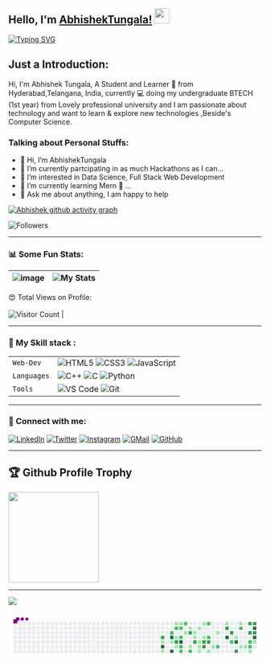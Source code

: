 
## Hello, I'm [AbhishekTungala!](https://google.com) <img src="https://raw.githubusercontent.com/MartinHeinz/MartinHeinz/master/wave.gif" width="30px"> 
[![Typing SVG](https://readme-typing-svg.herokuapp.com?size=25&color=1A9AF7&lines=I'm+Full+Stack+Web+Developer;and+Competitive+Coder)](https://git.io/typing-svg)
    


## Just a Introduction:

Hi, I'm Abhishek Tungala, A Student and Learner 🚀 from Hyderabad,Telangana, India, currently 💻 doing my undergraduate BTECH (1st year) from Lovely professional university and I am passionate about technology and want to learn & explore new technologies ,Beside's Computer Science.


### Talking about Personal Stuffs:

- 👋 Hi, I’m AbhishekTungala
- 👀 I’m currently partcipating in as much Hackathons as I can...
- 👀 I’m interested in Data Science, Full Stack Web Development
- 🌱 I’m currently learning Mern 🤟 ...
- 💬 Ask me about anything, I am happy to help


[![Abhishek github activity graph](https://activity-graph.herokuapp.com/graph?username=AbhishekTungala&theme=react-dark)](https://github.com/AbhishekTungala)

![Followers](https://img.shields.io/github/followers/AbhishekTungala?style=plastic&color=white=FOLLOWERS)
___

### 📊 Some Fun Stats:
| ![image](https://github-readme-stats.vercel.app/api?username=AbhishekTungala&&show_icons=true&title_colour=ffffff&icon_color=bb2acf&text_color=daf7dc&bg_color=151515) | ![My Stats](https://github-readme-stats.vercel.app/api/top-langs/?username=AbhishekTungala&theme=midnight-purple) | 
| --- | --- |
😍 Total Views on Profile:<br><br>
![Visitor Count](https://profile-counter.glitch.me/AbhishekTungala/count.svg) |
___ 

### 🍁 My Skill stack :

|               |           |
|       ---     |    ---    |
| `Web-Dev`     | ![HTML5](https://img.shields.io/badge/-HTML5-CC2400?style=for-the-badge&logo=html5&logoColor=white) ![CSS3](https://img.shields.io/badge/-CSS3-E24800?style=for-the-badge&logo=css3) ![JavaScript](https://img.shields.io/badge/-JavaScript-FE7601?style=for-the-badge&logo=javascript) |
| `Languages`   | ![C++](https://img.shields.io/badge/-C++-034D9A?style=for-the-badge&logo=c%2B%2B) ![C](https://img.shields.io/badge/-C-034D9A?style=for-the-badge&logo=c%2B%2B) ![Python](https://img.shields.io/badge/-Python-1F65AC?style=for-the-badge&logo=Python&logoColor=white) |
| `Tools`       | ![VS Code](https://img.shields.io/badge/Visual_Studio_Code-5D1A60?style=for-the-badge&logo=visual%20studio%20code&logoColor=white) ![Git](https://img.shields.io/badge/Git-682181?style=for-the-badge&logo=git&logoColor=white) |
___  

### 🤝 Connect with me:

[![LinkedIn](https://img.shields.io/badge/LinkedIn-0077B5?style=for-the-badge&logo=linkedin&logoColor=white)](https://www.linkedin.com/in/abhishek-tungala-bb46a2220)
[![Twitter](https://img.shields.io/badge/Twitter-1DA1F2?style=for-the-badge&logo=twitter&logoColor=white)](https://twitter.com/abhishektungala)
[![Instagram](https://img.shields.io/badge/Instagram-E4405F?style=for-the-badge&logo=instagram&logoColor=white)](https://www.instagram.com/_.abhi._.1212._/)
[![GMail](https://img.shields.io/badge/Gmail-D14836?style=for-the-badge&logo=gmail&logoColor=white)](mailto:abhishektungala1212@gmail.com)
[![GitHub](https://img.shields.io/badge/GitHub-100000?style=for-the-badge&logo=github&logoColor=white)](https://github.com/AbhishekTungala)
___ 


<h2>🏆 Github Profile Trophy</h2>
<a href="https://github.com/ryo-ma/github-profile-trophy">
  <img height="180" src="https://github-profile-trophy.vercel.app/?username=AbhishekTungala&column=8&theme=algolia&no-frame=true"/>
</a>

___ 

![](https://raw.githubusercontent.com/halfrost/halfrost/master/icons/header_.png)


<svg viewBox="-16 -32 880 192" width="880" height="192" xmlns="http://www.w3.org/2000/svg"><desc>Generated with https://github.com/Platane/snk</desc><style>@keyframes c0{64.12%{fill:var(--c3)}64.14%,to{fill:var(--ce)}}@keyframes c1{39.04%{fill:var(--c1)}39.06%,to{fill:var(--ce)}}@keyframes c2{87.61%{fill:var(--c4)}87.63%,to{fill:var(--ce)}}@keyframes c3{40.31%{fill:var(--c1)}40.33%,to{fill:var(--ce)}}@keyframes c4{46.66%{fill:var(--c2)}46.68%,to{fill:var(--cea)}}@keyframes c5{85.7%{fill:var(--c4)}85.72%,to{fill:var(--ce)}}@keyframes c6{38.4%{fill:var(--c1)}38.42%,to{fill:var(--ce)}}@keyframes c7{86.66%{fill:var(--c4)}86.68%,to{fill:var(--ce)}}@keyframes c8{11.42%{fill:var(--c1)}11.44%,to{fill:var(--ce)}}@keyframes c9{46.02%{fill:var(--c2)}46.04%,to{fill:var(--ce)}}@keyframes ca{44.75%{fill:var(--c1)}44.77%,to{fill:var(--ce)}}@keyframes cb{62.85%{fill:var(--c3)}62.87%,to{fill:var(--ce)}}@keyframes cc{37.77%{fill:var(--c1)}37.79%,to{fill:var(--ce)}}@keyframes cd{11.74%{fill:var(--c1)}11.76%,to{fill:var(--ce)}}@keyframes ce{45.7%{fill:var(--c2)}45.72%,to{fill:var(--ce)}}@keyframes cf{45.07%{fill:var(--c2)}45.09%,to{fill:var(--ce)}}@keyframes cg{84.75%{fill:var(--c4)}84.77%,to{fill:var(--ce)}}@keyframes ch{62.21%{fill:var(--c2)}62.23%,to{fill:var(--ce)}}@keyframes ci{61.89%{fill:var(--c2)}61.91%,to{fill:var(--ce)}}@keyframes cj{48.24%{fill:var(--c2)}48.26%,to{fill:var(--ce)}}@keyframes ck{13.96%{fill:var(--c1)}13.98%,to{fill:var(--ce)}}@keyframes cl{13.32%{fill:var(--c1)}13.34%,to{fill:var(--ce)}}@keyframes cm{66.34%{fill:var(--c3)}66.36%,to{fill:var(--ce)}}@keyframes cn{35.55%{fill:var(--c1)}35.57%,to{fill:var(--ce)}}@keyframes co{61.26%{fill:var(--c2)}61.28%,to{fill:var(--ce)}}@keyframes cp{15.23%{fill:var(--c1)}15.25%,to{fill:var(--ce)}}@keyframes cq{14.91%{fill:var(--c1)}14.93%,to{fill:var(--ce)}}@keyframes cr{67.29%{fill:var(--c3)}67.31%,to{fill:var(--ce)}}@keyframes cs{15.86%{fill:var(--c1)}15.88%,to{fill:var(--ce)}}@keyframes ct{18.72%{fill:var(--c1)}18.74%,to{fill:var(--ce)}}@keyframes cu{19.04%{fill:var(--c1)}19.06%,to{fill:var(--ce)}}@keyframes cv{19.36%{fill:var(--c1)}19.38%,to{fill:var(--ce)}}@keyframes cw{16.5%{fill:var(--c1)}16.52%,to{fill:var(--ce)}}@keyframes cx{18.09%{fill:var(--c1)}18.11%,to{fill:var(--ce)}}@keyframes cy{67.93%{fill:var(--c3)}67.95%,to{fill:var(--ce)}}@keyframes cz{68.88%{fill:var(--c3)}68.9%,to{fill:var(--ce)}}@keyframes c10{49.83%{fill:var(--c2)}49.85%,to{fill:var(--ce)}}@keyframes c11{50.78%{fill:var(--c2)}50.8%,to{fill:var(--ce)}}@keyframes c12{68.24%{fill:var(--c3)}68.26%,to{fill:var(--ce)}}@keyframes c13{19.99%{fill:var(--c1)}20.01%,to{fill:var(--ce)}}@keyframes c14{20.62%{fill:var(--c1)}20.64%,to{fill:var(--ce)}}@keyframes c15{21.89%{fill:var(--c1)}21.91%,to{fill:var(--ce)}}@keyframes c16{52.05%{fill:var(--c2)}52.07%,to{fill:var(--ce)}}@keyframes c17{23.16%{fill:var(--c1)}23.18%,to{fill:var(--ce)}}@keyframes c18{73.64%{fill:var(--c3)}73.66%,to{fill:var(--ce)}}@keyframes c19{81.26%{fill:var(--c4)}81.28%,to{fill:var(--ce)}}@keyframes c1a{73.01%{fill:var(--c3)}73.03%,to{fill:var(--ce)}}@keyframes c1b{53.32%{fill:var(--c2)}53.34%,to{fill:var(--ce)}}@keyframes c1c{26.02%{fill:var(--c1)}26.04%,to{fill:var(--ce)}}@keyframes c1d{80.31%{fill:var(--c4)}80.33%,to{fill:var(--ce)}}@keyframes c1e{71.42%{fill:var(--c3)}71.44%,to{fill:var(--ce)}}@keyframes c1f{24.12%{fill:var(--c1)}24.14%,to{fill:var(--ce)}}@keyframes c1g{54.91%{fill:var(--c2)}54.93%,to{fill:var(--ce)}}@keyframes c1h{26.97%{fill:var(--c1)}26.99%,to{fill:var(--ce)}}@keyframes c1i{27.29%{fill:var(--c1)}27.31%,to{fill:var(--ce)}}@keyframes c1j{75.55%{fill:var(--c3)}75.57%,to{fill:var(--ce)}}@keyframes c1k{77.45%{fill:var(--c3)}77.47%,to{fill:var(--ce)}}@keyframes c1l{56.5%{fill:var(--c2)}56.52%,to{fill:var(--ce)}}@keyframes c1m{56.82%{fill:var(--c2)}56.84%,to{fill:var(--ce)}}@keyframes c1n{27.93%{fill:var(--c1)}27.95%,to{fill:var(--ce)}}@keyframes c1o{75.86%{fill:var(--c3)}75.88%,to{fill:var(--ce)}}@keyframes c1p{78.09%{fill:var(--c4)}78.11%,to{fill:var(--ce)}}@keyframes c1q{77.13%{fill:var(--c3)}77.15%,to{fill:var(--ce)}}@keyframes c1r{78.72%{fill:var(--c4)}78.74%,to{fill:var(--ce)}}@keyframes c1s{28.88%{fill:var(--c1)}28.9%,to{fill:var(--ce)}}@keyframes u0{11.42%{transform:scale(0,1)}11.44%,11.74%{transform:scale(.04,1)}11.76%,13.32%{transform:scale(.07,1)}13.34%,13.96%{transform:scale(.11,1)}13.98%,14.91%{transform:scale(.14,1)}14.93%,15.23%{transform:scale(.18,1)}15.25%,15.86%{transform:scale(.21,1)}15.88%,16.5%{transform:scale(.25,1)}16.52%,18.09%{transform:scale(.29,1)}18.11%,18.72%{transform:scale(.32,1)}18.74%,19.04%{transform:scale(.36,1)}19.06%,19.36%{transform:scale(.39,1)}19.38%,19.99%{transform:scale(.43,1)}20.01%,20.62%{transform:scale(.46,1)}20.64%,21.89%{transform:scale(.5,1)}21.91%,23.16%{transform:scale(.54,1)}23.18%,24.12%{transform:scale(.57,1)}24.14%,26.02%{transform:scale(.61,1)}26.04%,26.97%{transform:scale(.64,1)}26.99%,27.29%{transform:scale(.68,1)}27.31%,27.93%{transform:scale(.71,1)}27.95%,28.88%{transform:scale(.75,1)}28.9%,35.55%{transform:scale(.79,1)}35.57%,37.77%{transform:scale(.82,1)}37.79%,38.4%{transform:scale(.86,1)}38.42%,39.04%{transform:scale(.89,1)}39.06%,40.31%{transform:scale(.93,1)}40.33%,44.75%{transform:scale(.96,1)}44.77%,to{transform:scale(1,1)}}@keyframes u1{45.07%{transform:scale(0,1)}45.09%,45.7%{transform:scale(.07,1)}45.72%,46.02%{transform:scale(.13,1)}46.04%,46.66%{transform:scale(.2,1)}46.68%,48.24%{transform:scale(.27,1)}48.26%,49.83%{transform:scale(.33,1)}49.85%,50.78%{transform:scale(.4,1)}50.8%,52.05%{transform:scale(.47,1)}52.07%,53.32%{transform:scale(.53,1)}53.34%,54.91%{transform:scale(.6,1)}54.93%,56.5%{transform:scale(.67,1)}56.52%,56.82%{transform:scale(.73,1)}56.84%,61.26%{transform:scale(.8,1)}61.28%,61.89%{transform:scale(.87,1)}61.91%,62.21%{transform:scale(.93,1)}62.23%,to{transform:scale(1,1)}}@keyframes u2{62.85%{transform:scale(0,1)}62.87%,64.12%{transform:scale(.07,1)}64.14%,66.34%{transform:scale(.14,1)}66.36%,67.29%{transform:scale(.21,1)}67.31%,67.93%{transform:scale(.29,1)}67.95%,68.24%{transform:scale(.36,1)}68.26%,68.88%{transform:scale(.43,1)}68.9%,71.42%{transform:scale(.5,1)}71.44%,73.01%{transform:scale(.57,1)}73.03%,73.64%{transform:scale(.64,1)}73.66%,75.55%{transform:scale(.71,1)}75.57%,75.86%{transform:scale(.79,1)}75.88%,77.13%{transform:scale(.86,1)}77.15%,77.45%{transform:scale(.93,1)}77.47%,to{transform:scale(1,1)}}@keyframes u3{78.09%{transform:scale(0,1)}78.11%,78.72%{transform:scale(.13,1)}78.74%,80.31%{transform:scale(.25,1)}80.33%,81.26%{transform:scale(.38,1)}81.28%,84.75%{transform:scale(.5,1)}84.77%,85.7%{transform:scale(.63,1)}85.72%,86.66%{transform:scale(.75,1)}86.68%,87.61%{transform:scale(.88,1)}87.63%,to{transform:scale(1,1)}}@keyframes s0{0%,99.68%{transform:translate(0,-16px)}.32%{transform:translate(0,0)}11.75%{transform:translate(576px,0)}12.06%{transform:translate(576px,-16px)}12.7%{transform:translate(608px,-16px)}13.33%{transform:translate(608px,16px)}13.65%{transform:translate(592px,16px)}14.29%{transform:translate(592px,48px)}14.92%{transform:translate(624px,48px)}15.24%,66.67%{transform:translate(624px,32px)}15.56%{transform:translate(640px,32px)}15.87%,17.14%{transform:translate(640px,16px)}16.19%,17.46%{transform:translate(656px,16px)}16.51%{transform:translate(656px,0)}16.83%{transform:translate(640px,0)}18.1%{transform:translate(656px,48px)}18.41%{transform:translate(640px,48px)}19.37%,34.6%{transform:translate(640px,96px)}20.32%{transform:translate(688px,96px)}20.95%{transform:translate(688px,64px)}21.27%{transform:translate(704px,64px)}21.9%{transform:translate(704px,32px)}22.22%{transform:translate(720px,32px)}22.86%{transform:translate(720px,0)}24.44%{transform:translate(800px,0)}25.08%{transform:translate(800px,32px)}25.71%{transform:translate(768px,32px)}26.03%,80%{transform:translate(768px,48px)}26.35%,54.29%{transform:translate(784px,48px)}26.98%{transform:translate(784px,80px)}27.3%,31.11%{transform:translate(800px,80px)}27.62%,30.79%{transform:translate(800px,96px)}28.25%,30.16%{transform:translate(832px,96px)}28.89%{transform:translate(832px,64px)}29.21%{transform:translate(848px,64px)}29.52%{transform:translate(848px,80px)}29.84%{transform:translate(832px,80px)}32.7%{transform:translate(720px,80px)}33.02%{transform:translate(720px,96px)}34.92%{transform:translate(640px,80px)}35.87%{transform:translate(592px,80px)}36.51%,42.22%{transform:translate(592px,112px)}37.14%{transform:translate(560px,112px)}37.78%,62.54%{transform:translate(560px,80px)}38.1%{transform:translate(544px,80px)}38.41%{transform:translate(544px,64px)}39.37%{transform:translate(496px,64px)}40%{transform:translate(496px,96px)}40.63%,86.98%{transform:translate(528px,96px)}40.95%{transform:translate(528px,112px)}43.81%,47.62%{transform:translate(592px,32px)}44.44%{transform:translate(560px,32px)}44.76%,85.4%{transform:translate(560px,48px)}45.08%,84.44%{transform:translate(576px,48px)}45.71%{transform:translate(576px,16px)}46.35%{transform:translate(544px,16px)}46.67%{transform:translate(544px,32px)}48.25%{transform:translate(592px,0)}49.84%{transform:translate(672px,0)}50.79%{transform:translate(672px,48px)}51.43%{transform:translate(704px,48px)}52.06%{transform:translate(704px,80px)}53.02%,72.06%{transform:translate(752px,80px)}53.65%,80.95%{transform:translate(752px,48px)}54.92%{transform:translate(784px,16px)}55.24%{transform:translate(800px,16px)}55.87%{transform:translate(800px,48px)}56.19%{transform:translate(816px,48px)}56.83%{transform:translate(816px,80px)}59.68%,68.57%{transform:translate(672px,80px)}60%{transform:translate(672px,96px)}61.9%{transform:translate(576px,96px)}62.22%{transform:translate(576px,80px)}62.86%,85.08%{transform:translate(560px,64px)}63.49%{transform:translate(528px,64px)}63.81%{transform:translate(528px,48px)}64.13%{transform:translate(512px,48px)}64.44%{transform:translate(512px,32px)}67.3%{transform:translate(624px,64px)}68.25%{transform:translate(672px,64px)}68.89%{transform:translate(656px,80px)}69.21%{transform:translate(656px,96px)}71.43%{transform:translate(768px,96px)}71.75%{transform:translate(768px,80px)}73.33%{transform:translate(752px,16px)}73.65%{transform:translate(736px,16px)}73.97%{transform:translate(736px,0)}76.19%{transform:translate(848px,0)}76.83%{transform:translate(848px,32px)}77.46%{transform:translate(816px,32px)}77.78%{transform:translate(816px,16px)}78.1%{transform:translate(832px,16px)}78.73%{transform:translate(832px,48px)}80.32%{transform:translate(768px,64px)}80.63%{transform:translate(752px,64px)}84.76%{transform:translate(576px,64px)}85.71%{transform:translate(544px,48px)}86.67%{transform:translate(544px,96px)}87.3%{transform:translate(528px,80px)}93.97%{transform:translate(192px,80px)}94.6%{transform:translate(192px,48px)}95.24%{transform:translate(160px,48px)}95.56%{transform:translate(160px,32px)}95.87%{transform:translate(144px,32px)}96.19%{transform:translate(144px,16px)}97.46%{transform:translate(80px,16px)}97.78%{transform:translate(80px,0)}98.41%{transform:translate(48px,0)}98.73%{transform:translate(48px,-16px)}}@keyframes s1{0%,99.68%{transform:translate(16px,-16px)}.32%{transform:translate(0,-16px)}.63%{transform:translate(0,0)}12.06%{transform:translate(576px,0)}12.38%{transform:translate(576px,-16px)}13.02%{transform:translate(608px,-16px)}13.65%{transform:translate(608px,16px)}13.97%{transform:translate(592px,16px)}14.6%{transform:translate(592px,48px)}15.24%{transform:translate(624px,48px)}15.56%,66.98%{transform:translate(624px,32px)}15.87%{transform:translate(640px,32px)}16.19%,17.46%{transform:translate(640px,16px)}16.51%,17.78%{transform:translate(656px,16px)}16.83%{transform:translate(656px,0)}17.14%{transform:translate(640px,0)}18.41%{transform:translate(656px,48px)}18.73%{transform:translate(640px,48px)}19.68%,34.92%{transform:translate(640px,96px)}20.63%{transform:translate(688px,96px)}21.27%{transform:translate(688px,64px)}21.59%{transform:translate(704px,64px)}22.22%{transform:translate(704px,32px)}22.54%{transform:translate(720px,32px)}23.17%{transform:translate(720px,0)}24.76%{transform:translate(800px,0)}25.4%{transform:translate(800px,32px)}26.03%{transform:translate(768px,32px)}26.35%,80.32%{transform:translate(768px,48px)}26.67%,54.6%{transform:translate(784px,48px)}27.3%{transform:translate(784px,80px)}27.62%,31.43%{transform:translate(800px,80px)}27.94%,31.11%{transform:translate(800px,96px)}28.57%,30.48%{transform:translate(832px,96px)}29.21%{transform:translate(832px,64px)}29.52%{transform:translate(848px,64px)}29.84%{transform:translate(848px,80px)}30.16%{transform:translate(832px,80px)}33.02%{transform:translate(720px,80px)}33.33%{transform:translate(720px,96px)}35.24%{transform:translate(640px,80px)}36.19%{transform:translate(592px,80px)}36.83%,42.54%{transform:translate(592px,112px)}37.46%{transform:translate(560px,112px)}38.1%,62.86%{transform:translate(560px,80px)}38.41%{transform:translate(544px,80px)}38.73%{transform:translate(544px,64px)}39.68%{transform:translate(496px,64px)}40.32%{transform:translate(496px,96px)}40.95%,87.3%{transform:translate(528px,96px)}41.27%{transform:translate(528px,112px)}44.13%,47.94%{transform:translate(592px,32px)}44.76%{transform:translate(560px,32px)}45.08%,85.71%{transform:translate(560px,48px)}45.4%,84.76%{transform:translate(576px,48px)}46.03%{transform:translate(576px,16px)}46.67%{transform:translate(544px,16px)}46.98%{transform:translate(544px,32px)}48.57%{transform:translate(592px,0)}50.16%{transform:translate(672px,0)}51.11%{transform:translate(672px,48px)}51.75%{transform:translate(704px,48px)}52.38%{transform:translate(704px,80px)}53.33%,72.38%{transform:translate(752px,80px)}53.97%,81.27%{transform:translate(752px,48px)}55.24%{transform:translate(784px,16px)}55.56%{transform:translate(800px,16px)}56.19%{transform:translate(800px,48px)}56.51%{transform:translate(816px,48px)}57.14%{transform:translate(816px,80px)}60%,68.89%{transform:translate(672px,80px)}60.32%{transform:translate(672px,96px)}62.22%{transform:translate(576px,96px)}62.54%{transform:translate(576px,80px)}63.17%,85.4%{transform:translate(560px,64px)}63.81%{transform:translate(528px,64px)}64.13%{transform:translate(528px,48px)}64.44%{transform:translate(512px,48px)}64.76%{transform:translate(512px,32px)}67.62%{transform:translate(624px,64px)}68.57%{transform:translate(672px,64px)}69.21%{transform:translate(656px,80px)}69.52%{transform:translate(656px,96px)}71.75%{transform:translate(768px,96px)}72.06%{transform:translate(768px,80px)}73.65%{transform:translate(752px,16px)}73.97%{transform:translate(736px,16px)}74.29%{transform:translate(736px,0)}76.51%{transform:translate(848px,0)}77.14%{transform:translate(848px,32px)}77.78%{transform:translate(816px,32px)}78.1%{transform:translate(816px,16px)}78.41%{transform:translate(832px,16px)}79.05%{transform:translate(832px,48px)}80.63%{transform:translate(768px,64px)}80.95%{transform:translate(752px,64px)}85.08%{transform:translate(576px,64px)}86.03%{transform:translate(544px,48px)}86.98%{transform:translate(544px,96px)}87.62%{transform:translate(528px,80px)}94.29%{transform:translate(192px,80px)}94.92%{transform:translate(192px,48px)}95.56%{transform:translate(160px,48px)}95.87%{transform:translate(160px,32px)}96.19%{transform:translate(144px,32px)}96.51%{transform:translate(144px,16px)}97.78%{transform:translate(80px,16px)}98.1%{transform:translate(80px,0)}98.73%{transform:translate(48px,0)}99.05%{transform:translate(48px,-16px)}}@keyframes s2{0%,99.68%{transform:translate(32px,-16px)}.63%{transform:translate(0,-16px)}.95%{transform:translate(0,0)}12.38%{transform:translate(576px,0)}12.7%{transform:translate(576px,-16px)}13.33%{transform:translate(608px,-16px)}13.97%{transform:translate(608px,16px)}14.29%{transform:translate(592px,16px)}14.92%{transform:translate(592px,48px)}15.56%{transform:translate(624px,48px)}15.87%,67.3%{transform:translate(624px,32px)}16.19%{transform:translate(640px,32px)}16.51%,17.78%{transform:translate(640px,16px)}16.83%,18.1%{transform:translate(656px,16px)}17.14%{transform:translate(656px,0)}17.46%{transform:translate(640px,0)}18.73%{transform:translate(656px,48px)}19.05%{transform:translate(640px,48px)}20%,35.24%{transform:translate(640px,96px)}20.95%{transform:translate(688px,96px)}21.59%{transform:translate(688px,64px)}21.9%{transform:translate(704px,64px)}22.54%{transform:translate(704px,32px)}22.86%{transform:translate(720px,32px)}23.49%{transform:translate(720px,0)}25.08%{transform:translate(800px,0)}25.71%{transform:translate(800px,32px)}26.35%{transform:translate(768px,32px)}26.67%,80.63%{transform:translate(768px,48px)}26.98%,54.92%{transform:translate(784px,48px)}27.62%{transform:translate(784px,80px)}27.94%,31.75%{transform:translate(800px,80px)}28.25%,31.43%{transform:translate(800px,96px)}28.89%,30.79%{transform:translate(832px,96px)}29.52%{transform:translate(832px,64px)}29.84%{transform:translate(848px,64px)}30.16%{transform:translate(848px,80px)}30.48%{transform:translate(832px,80px)}33.33%{transform:translate(720px,80px)}33.65%{transform:translate(720px,96px)}35.56%{transform:translate(640px,80px)}36.51%{transform:translate(592px,80px)}37.14%,42.86%{transform:translate(592px,112px)}37.78%{transform:translate(560px,112px)}38.41%,63.17%{transform:translate(560px,80px)}38.73%{transform:translate(544px,80px)}39.05%{transform:translate(544px,64px)}40%{transform:translate(496px,64px)}40.63%{transform:translate(496px,96px)}41.27%,87.62%{transform:translate(528px,96px)}41.59%{transform:translate(528px,112px)}44.44%,48.25%{transform:translate(592px,32px)}45.08%{transform:translate(560px,32px)}45.4%,86.03%{transform:translate(560px,48px)}45.71%,85.08%{transform:translate(576px,48px)}46.35%{transform:translate(576px,16px)}46.98%{transform:translate(544px,16px)}47.3%{transform:translate(544px,32px)}48.89%{transform:translate(592px,0)}50.48%{transform:translate(672px,0)}51.43%{transform:translate(672px,48px)}52.06%{transform:translate(704px,48px)}52.7%{transform:translate(704px,80px)}53.65%,72.7%{transform:translate(752px,80px)}54.29%,81.59%{transform:translate(752px,48px)}55.56%{transform:translate(784px,16px)}55.87%{transform:translate(800px,16px)}56.51%{transform:translate(800px,48px)}56.83%{transform:translate(816px,48px)}57.46%{transform:translate(816px,80px)}60.32%,69.21%{transform:translate(672px,80px)}60.63%{transform:translate(672px,96px)}62.54%{transform:translate(576px,96px)}62.86%{transform:translate(576px,80px)}63.49%,85.71%{transform:translate(560px,64px)}64.13%{transform:translate(528px,64px)}64.44%{transform:translate(528px,48px)}64.76%{transform:translate(512px,48px)}65.08%{transform:translate(512px,32px)}67.94%{transform:translate(624px,64px)}68.89%{transform:translate(672px,64px)}69.52%{transform:translate(656px,80px)}69.84%{transform:translate(656px,96px)}72.06%{transform:translate(768px,96px)}72.38%{transform:translate(768px,80px)}73.97%{transform:translate(752px,16px)}74.29%{transform:translate(736px,16px)}74.6%{transform:translate(736px,0)}76.83%{transform:translate(848px,0)}77.46%{transform:translate(848px,32px)}78.1%{transform:translate(816px,32px)}78.41%{transform:translate(816px,16px)}78.73%{transform:translate(832px,16px)}79.37%{transform:translate(832px,48px)}80.95%{transform:translate(768px,64px)}81.27%{transform:translate(752px,64px)}85.4%{transform:translate(576px,64px)}86.35%{transform:translate(544px,48px)}87.3%{transform:translate(544px,96px)}87.94%{transform:translate(528px,80px)}94.6%{transform:translate(192px,80px)}95.24%{transform:translate(192px,48px)}95.87%{transform:translate(160px,48px)}96.19%{transform:translate(160px,32px)}96.51%{transform:translate(144px,32px)}96.83%{transform:translate(144px,16px)}98.1%{transform:translate(80px,16px)}98.41%{transform:translate(80px,0)}99.05%{transform:translate(48px,0)}99.37%{transform:translate(48px,-16px)}}@keyframes s3{0%,99.68%{transform:translate(48px,-16px)}.95%{transform:translate(0,-16px)}1.27%{transform:translate(0,0)}12.7%{transform:translate(576px,0)}13.02%{transform:translate(576px,-16px)}13.65%{transform:translate(608px,-16px)}14.29%{transform:translate(608px,16px)}14.6%{transform:translate(592px,16px)}15.24%{transform:translate(592px,48px)}15.87%{transform:translate(624px,48px)}16.19%,67.62%{transform:translate(624px,32px)}16.51%{transform:translate(640px,32px)}16.83%,18.1%{transform:translate(640px,16px)}17.14%,18.41%{transform:translate(656px,16px)}17.46%{transform:translate(656px,0)}17.78%{transform:translate(640px,0)}19.05%{transform:translate(656px,48px)}19.37%{transform:translate(640px,48px)}20.32%,35.56%{transform:translate(640px,96px)}21.27%{transform:translate(688px,96px)}21.9%{transform:translate(688px,64px)}22.22%{transform:translate(704px,64px)}22.86%{transform:translate(704px,32px)}23.17%{transform:translate(720px,32px)}23.81%{transform:translate(720px,0)}25.4%{transform:translate(800px,0)}26.03%{transform:translate(800px,32px)}26.67%{transform:translate(768px,32px)}26.98%,80.95%{transform:translate(768px,48px)}27.3%,55.24%{transform:translate(784px,48px)}27.94%{transform:translate(784px,80px)}28.25%,32.06%{transform:translate(800px,80px)}28.57%,31.75%{transform:translate(800px,96px)}29.21%,31.11%{transform:translate(832px,96px)}29.84%{transform:translate(832px,64px)}30.16%{transform:translate(848px,64px)}30.48%{transform:translate(848px,80px)}30.79%{transform:translate(832px,80px)}33.65%{transform:translate(720px,80px)}33.97%{transform:translate(720px,96px)}35.87%{transform:translate(640px,80px)}36.83%{transform:translate(592px,80px)}37.46%,43.17%{transform:translate(592px,112px)}38.1%{transform:translate(560px,112px)}38.73%,63.49%{transform:translate(560px,80px)}39.05%{transform:translate(544px,80px)}39.37%{transform:translate(544px,64px)}40.32%{transform:translate(496px,64px)}40.95%{transform:translate(496px,96px)}41.59%,87.94%{transform:translate(528px,96px)}41.9%{transform:translate(528px,112px)}44.76%,48.57%{transform:translate(592px,32px)}45.4%{transform:translate(560px,32px)}45.71%,86.35%{transform:translate(560px,48px)}46.03%,85.4%{transform:translate(576px,48px)}46.67%{transform:translate(576px,16px)}47.3%{transform:translate(544px,16px)}47.62%{transform:translate(544px,32px)}49.21%{transform:translate(592px,0)}50.79%{transform:translate(672px,0)}51.75%{transform:translate(672px,48px)}52.38%{transform:translate(704px,48px)}53.02%{transform:translate(704px,80px)}53.97%,73.02%{transform:translate(752px,80px)}54.6%,81.9%{transform:translate(752px,48px)}55.87%{transform:translate(784px,16px)}56.19%{transform:translate(800px,16px)}56.83%{transform:translate(800px,48px)}57.14%{transform:translate(816px,48px)}57.78%{transform:translate(816px,80px)}60.63%,69.52%{transform:translate(672px,80px)}60.95%{transform:translate(672px,96px)}62.86%{transform:translate(576px,96px)}63.17%{transform:translate(576px,80px)}63.81%,86.03%{transform:translate(560px,64px)}64.44%{transform:translate(528px,64px)}64.76%{transform:translate(528px,48px)}65.08%{transform:translate(512px,48px)}65.4%{transform:translate(512px,32px)}68.25%{transform:translate(624px,64px)}69.21%{transform:translate(672px,64px)}69.84%{transform:translate(656px,80px)}70.16%{transform:translate(656px,96px)}72.38%{transform:translate(768px,96px)}72.7%{transform:translate(768px,80px)}74.29%{transform:translate(752px,16px)}74.6%{transform:translate(736px,16px)}74.92%{transform:translate(736px,0)}77.14%{transform:translate(848px,0)}77.78%{transform:translate(848px,32px)}78.41%{transform:translate(816px,32px)}78.73%{transform:translate(816px,16px)}79.05%{transform:translate(832px,16px)}79.68%{transform:translate(832px,48px)}81.27%{transform:translate(768px,64px)}81.59%{transform:translate(752px,64px)}85.71%{transform:translate(576px,64px)}86.67%{transform:translate(544px,48px)}87.62%{transform:translate(544px,96px)}88.25%{transform:translate(528px,80px)}94.92%{transform:translate(192px,80px)}95.56%{transform:translate(192px,48px)}96.19%{transform:translate(160px,48px)}96.51%{transform:translate(160px,32px)}96.83%{transform:translate(144px,32px)}97.14%{transform:translate(144px,16px)}98.41%{transform:translate(80px,16px)}98.73%{transform:translate(80px,0)}99.37%{transform:translate(48px,0)}}:root{--cb:#1b1f230a;--cs:purple;--ce:#ebedf0;--c0:#ebedf0;--c1:#9be9a8;--c2:#40c463;--c3:#30a14e;--c4:#216e39}@media (prefers-color-scheme:dark){:root{--cb:#1b1f230a;--cs:purple;--ce:#161b22;--c1:#01311f;--c2:#034525;--c3:#0f6d31;--c4:#00c647}}.c{shape-rendering:geometricPrecision;fill:var(--ce);stroke-width:1px;stroke:var(--cb);animation:none 31500ms linear infinite}.c.c0{fill:var(--c3);animation-name:c0}.c.c1{fill:var(--c1);animation-name:c1}.c.c2{fill:var(--c4);animation-name:c2}.c.c3{fill:var(--c1);animation-name:c3}.c.c4{fill:var(--c2);animation-name:c4}.c.c5{fill:var(--c4);animation-name:c5}.c.c6{fill:var(--c1);animation-name:c6}.c.c7{fill:var(--c4);animation-name:c7}.c.c8{fill:var(--c1);animation-name:c8}.c.c9{fill:var(--c2);animation-name:c9}.c.ca{fill:var(--c1);animation-name:ca}.c.cb{fill:var(--c3);animation-name:cb}.c.cc,.c.cd{fill:var(--c1);animation-name:cc}.c.cd{animation-name:cd}.c.ce,.c.cf{fill:var(--c2);animation-name:ce}.c.cf{animation-name:cf}.c.cg{fill:var(--c4);animation-name:cg}.c.ch,.c.ci,.c.cj{fill:var(--c2);animation-name:ch}.c.ci,.c.cj{animation-name:ci}.c.cj{animation-name:cj}.c.ck,.c.cl{fill:var(--c1);animation-name:ck}.c.cl{animation-name:cl}.c.cm{fill:var(--c3);animation-name:cm}.c.cn{fill:var(--c1);animation-name:cn}.c.co{fill:var(--c2);animation-name:co}.c.cp,.c.cq{fill:var(--c1);animation-name:cp}.c.cq{animation-name:cq}.c.cr{fill:var(--c3);animation-name:cr}.c.cs,.c.ct,.c.cu{fill:var(--c1);animation-name:cs}.c.ct,.c.cu{animation-name:ct}.c.cu{animation-name:cu}.c.cv,.c.cw,.c.cx{fill:var(--c1);animation-name:cv}.c.cw,.c.cx{animation-name:cw}.c.cx{animation-name:cx}.c.cy,.c.cz{fill:var(--c3);animation-name:cy}.c.cz{animation-name:cz}.c.c10,.c.c11{fill:var(--c2);animation-name:c10}.c.c11{animation-name:c11}.c.c12{fill:var(--c3);animation-name:c12}.c.c13,.c.c14,.c.c15{fill:var(--c1);animation-name:c13}.c.c14,.c.c15{animation-name:c14}.c.c15{animation-name:c15}.c.c16{fill:var(--c2);animation-name:c16}.c.c17{fill:var(--c1);animation-name:c17}.c.c18{fill:var(--c3);animation-name:c18}.c.c19{fill:var(--c4);animation-name:c19}.c.c1a{fill:var(--c3);animation-name:c1a}.c.c1b{fill:var(--c2);animation-name:c1b}.c.c1c{fill:var(--c1);animation-name:c1c}.c.c1d{fill:var(--c4);animation-name:c1d}.c.c1e{fill:var(--c3);animation-name:c1e}.c.c1f{fill:var(--c1);animation-name:c1f}.c.c1g{fill:var(--c2);animation-name:c1g}.c.c1h,.c.c1i{fill:var(--c1);animation-name:c1h}.c.c1i{animation-name:c1i}.c.c1j,.c.c1k{fill:var(--c3);animation-name:c1j}.c.c1k{animation-name:c1k}.c.c1l,.c.c1m{fill:var(--c2);animation-name:c1l}.c.c1m{animation-name:c1m}.c.c1n{fill:var(--c1);animation-name:c1n}.c.c1o{fill:var(--c3);animation-name:c1o}.c.c1p{fill:var(--c4);animation-name:c1p}.c.c1q{fill:var(--c3);animation-name:c1q}.c.c1r{fill:var(--c4);animation-name:c1r}.c.c1s{fill:var(--c1);animation-name:c1s}.s,.u{animation:none linear 31500ms infinite}.u,.u.u0{transform-origin:0 0}.u{transform:scale(0,1)}.u.u0{fill:var(--c1);animation-name:u0}.u.u1{fill:var(--c2);animation-name:u1;transform-origin:365.3px 0}.u.u2{fill:var(--c3);animation-name:u2;transform-origin:561px 0}.u.u3{fill:var(--c4);animation-name:u3;transform-origin:743.6px 0}.s{shape-rendering:geometricPrecision;fill:var(--cs)}.s.s0{transform:translate(0,-16px);animation-name:s0}.s.s1{transform:translate(16px,-16px);animation-name:s1}.s.s2{transform:translate(32px,-16px);animation-name:s2}.s.s3{transform:translate(48px,-16px);animation-name:s3}</style><rect class="c" x="2" y="2" rx="2" ry="2" width="12" height="12"/><rect class="c" x="2" y="18" rx="2" ry="2" width="12" height="12"/><rect class="c" x="2" y="34" rx="2" ry="2" width="12" height="12"/><rect class="c" x="2" y="50" rx="2" ry="2" width="12" height="12"/><rect class="c" x="2" y="66" rx="2" ry="2" width="12" height="12"/><rect class="c" x="2" y="82" rx="2" ry="2" width="12" height="12"/><rect class="c" x="2" y="98" rx="2" ry="2" width="12" height="12"/><rect class="c" x="18" y="2" rx="2" ry="2" width="12" height="12"/><rect class="c" x="18" y="18" rx="2" ry="2" width="12" height="12"/><rect class="c" x="18" y="34" rx="2" ry="2" width="12" height="12"/><rect class="c" x="18" y="50" rx="2" ry="2" width="12" height="12"/><rect class="c" x="18" y="66" rx="2" ry="2" width="12" height="12"/><rect class="c" x="18" y="82" rx="2" ry="2" width="12" height="12"/><rect class="c" x="18" y="98" rx="2" ry="2" width="12" height="12"/><rect class="c" x="34" y="2" rx="2" ry="2" width="12" height="12"/><rect class="c" x="34" y="18" rx="2" ry="2" width="12" height="12"/><rect class="c" x="34" y="34" rx="2" ry="2" width="12" height="12"/><rect class="c" x="34" y="50" rx="2" ry="2" width="12" height="12"/><rect class="c" x="34" y="66" rx="2" ry="2" width="12" height="12"/><rect class="c" x="34" y="82" rx="2" ry="2" width="12" height="12"/><rect class="c" x="34" y="98" rx="2" ry="2" width="12" height="12"/><rect class="c" x="50" y="2" rx="2" ry="2" width="12" height="12"/><rect class="c" x="50" y="18" rx="2" ry="2" width="12" height="12"/><rect class="c" x="50" y="34" rx="2" ry="2" width="12" height="12"/><rect class="c" x="50" y="50" rx="2" ry="2" width="12" height="12"/><rect class="c" x="50" y="66" rx="2" ry="2" width="12" height="12"/><rect class="c" x="50" y="82" rx="2" ry="2" width="12" height="12"/><rect class="c" x="50" y="98" rx="2" ry="2" width="12" height="12"/><rect class="c" x="66" y="2" rx="2" ry="2" width="12" height="12"/><rect class="c" x="66" y="18" rx="2" ry="2" width="12" height="12"/><rect class="c" x="66" y="34" rx="2" ry="2" width="12" height="12"/><rect class="c" x="66" y="50" rx="2" ry="2" width="12" height="12"/><rect class="c" x="66" y="66" rx="2" ry="2" width="12" height="12"/><rect class="c" x="66" y="82" rx="2" ry="2" width="12" height="12"/><rect class="c" x="66" y="98" rx="2" ry="2" width="12" height="12"/><rect class="c" x="82" y="2" rx="2" ry="2" width="12" height="12"/><rect class="c" x="82" y="18" rx="2" ry="2" width="12" height="12"/><rect class="c" x="82" y="34" rx="2" ry="2" width="12" height="12"/><rect class="c" x="82" y="50" rx="2" ry="2" width="12" height="12"/><rect class="c" x="82" y="66" rx="2" ry="2" width="12" height="12"/><rect class="c" x="82" y="82" rx="2" ry="2" width="12" height="12"/><rect class="c" x="82" y="98" rx="2" ry="2" width="12" height="12"/><rect class="c" x="98" y="2" rx="2" ry="2" width="12" height="12"/><rect class="c" x="98" y="18" rx="2" ry="2" width="12" height="12"/><rect class="c" x="98" y="34" rx="2" ry="2" width="12" height="12"/><rect class="c" x="98" y="50" rx="2" ry="2" width="12" height="12"/><rect class="c" x="98" y="66" rx="2" ry="2" width="12" height="12"/><rect class="c" x="98" y="82" rx="2" ry="2" width="12" height="12"/><rect class="c" x="98" y="98" rx="2" ry="2" width="12" height="12"/><rect class="c" x="114" y="2" rx="2" ry="2" width="12" height="12"/><rect class="c" x="114" y="18" rx="2" ry="2" width="12" height="12"/><rect class="c" x="114" y="34" rx="2" ry="2" width="12" height="12"/><rect class="c" x="114" y="50" rx="2" ry="2" width="12" height="12"/><rect class="c" x="114" y="66" rx="2" ry="2" width="12" height="12"/><rect class="c" x="114" y="82" rx="2" ry="2" width="12" height="12"/><rect class="c" x="114" y="98" rx="2" ry="2" width="12" height="12"/><rect class="c" x="130" y="2" rx="2" ry="2" width="12" height="12"/><rect class="c" x="130" y="18" rx="2" ry="2" width="12" height="12"/><rect class="c" x="130" y="34" rx="2" ry="2" width="12" height="12"/><rect class="c" x="130" y="50" rx="2" ry="2" width="12" height="12"/><rect class="c" x="130" y="66" rx="2" ry="2" width="12" height="12"/><rect class="c" x="130" y="82" rx="2" ry="2" width="12" height="12"/><rect class="c" x="130" y="98" rx="2" ry="2" width="12" height="12"/><rect class="c" x="146" y="2" rx="2" ry="2" width="12" height="12"/><rect class="c" x="146" y="18" rx="2" ry="2" width="12" height="12"/><rect class="c" x="146" y="34" rx="2" ry="2" width="12" height="12"/><rect class="c" x="146" y="50" rx="2" ry="2" width="12" height="12"/><rect class="c" x="146" y="66" rx="2" ry="2" width="12" height="12"/><rect class="c" x="146" y="82" rx="2" ry="2" width="12" height="12"/><rect class="c" x="146" y="98" rx="2" ry="2" width="12" height="12"/><rect class="c" x="162" y="2" rx="2" ry="2" width="12" height="12"/><rect class="c" x="162" y="18" rx="2" ry="2" width="12" height="12"/><rect class="c" x="162" y="34" rx="2" ry="2" width="12" height="12"/><rect class="c" x="162" y="50" rx="2" ry="2" width="12" height="12"/><rect class="c" x="162" y="66" rx="2" ry="2" width="12" height="12"/><rect class="c" x="162" y="82" rx="2" ry="2" width="12" height="12"/><rect class="c" x="162" y="98" rx="2" ry="2" width="12" height="12"/><rect class="c" x="178" y="2" rx="2" ry="2" width="12" height="12"/><rect class="c" x="178" y="18" rx="2" ry="2" width="12" height="12"/><rect class="c" x="178" y="34" rx="2" ry="2" width="12" height="12"/><rect class="c" x="178" y="50" rx="2" ry="2" width="12" height="12"/><rect class="c" x="178" y="66" rx="2" ry="2" width="12" height="12"/><rect class="c" x="178" y="82" rx="2" ry="2" width="12" height="12"/><rect class="c" x="178" y="98" rx="2" ry="2" width="12" height="12"/><rect class="c" x="194" y="2" rx="2" ry="2" width="12" height="12"/><rect class="c" x="194" y="18" rx="2" ry="2" width="12" height="12"/><rect class="c" x="194" y="34" rx="2" ry="2" width="12" height="12"/><rect class="c" x="194" y="50" rx="2" ry="2" width="12" height="12"/><rect class="c" x="194" y="66" rx="2" ry="2" width="12" height="12"/><rect class="c" x="194" y="82" rx="2" ry="2" width="12" height="12"/><rect class="c" x="194" y="98" rx="2" ry="2" width="12" height="12"/><rect class="c" x="210" y="2" rx="2" ry="2" width="12" height="12"/><rect class="c" x="210" y="18" rx="2" ry="2" width="12" height="12"/><rect class="c" x="210" y="34" rx="2" ry="2" width="12" height="12"/><rect class="c" x="210" y="50" rx="2" ry="2" width="12" height="12"/><rect class="c" x="210" y="66" rx="2" ry="2" width="12" height="12"/><rect class="c" x="210" y="82" rx="2" ry="2" width="12" height="12"/><rect class="c" x="210" y="98" rx="2" ry="2" width="12" height="12"/><rect class="c" x="226" y="2" rx="2" ry="2" width="12" height="12"/><rect class="c" x="226" y="18" rx="2" ry="2" width="12" height="12"/><rect class="c" x="226" y="34" rx="2" ry="2" width="12" height="12"/><rect class="c" x="226" y="50" rx="2" ry="2" width="12" height="12"/><rect class="c" x="226" y="66" rx="2" ry="2" width="12" height="12"/><rect class="c" x="226" y="82" rx="2" ry="2" width="12" height="12"/><rect class="c" x="226" y="98" rx="2" ry="2" width="12" height="12"/><rect class="c" x="242" y="2" rx="2" ry="2" width="12" height="12"/><rect class="c" x="242" y="18" rx="2" ry="2" width="12" height="12"/><rect class="c" x="242" y="34" rx="2" ry="2" width="12" height="12"/><rect class="c" x="242" y="50" rx="2" ry="2" width="12" height="12"/><rect class="c" x="242" y="66" rx="2" ry="2" width="12" height="12"/><rect class="c" x="242" y="82" rx="2" ry="2" width="12" height="12"/><rect class="c" x="242" y="98" rx="2" ry="2" width="12" height="12"/><rect class="c" x="258" y="2" rx="2" ry="2" width="12" height="12"/><rect class="c" x="258" y="18" rx="2" ry="2" width="12" height="12"/><rect class="c" x="258" y="34" rx="2" ry="2" width="12" height="12"/><rect class="c" x="258" y="50" rx="2" ry="2" width="12" height="12"/><rect class="c" x="258" y="66" rx="2" ry="2" width="12" height="12"/><rect class="c" x="258" y="82" rx="2" ry="2" width="12" height="12"/><rect class="c" x="258" y="98" rx="2" ry="2" width="12" height="12"/><rect class="c" x="274" y="2" rx="2" ry="2" width="12" height="12"/><rect class="c" x="274" y="18" rx="2" ry="2" width="12" height="12"/><rect class="c" x="274" y="34" rx="2" ry="2" width="12" height="12"/><rect class="c" x="274" y="50" rx="2" ry="2" width="12" height="12"/><rect class="c" x="274" y="66" rx="2" ry="2" width="12" height="12"/><rect class="c" x="274" y="82" rx="2" ry="2" width="12" height="12"/><rect class="c" x="274" y="98" rx="2" ry="2" width="12" height="12"/><rect class="c" x="290" y="2" rx="2" ry="2" width="12" height="12"/><rect class="c" x="290" y="18" rx="2" ry="2" width="12" height="12"/><rect class="c" x="290" y="34" rx="2" ry="2" width="12" height="12"/><rect class="c" x="290" y="50" rx="2" ry="2" width="12" height="12"/><rect class="c" x="290" y="66" rx="2" ry="2" width="12" height="12"/><rect class="c" x="290" y="82" rx="2" ry="2" width="12" height="12"/><rect class="c" x="290" y="98" rx="2" ry="2" width="12" height="12"/><rect class="c" x="306" y="2" rx="2" ry="2" width="12" height="12"/><rect class="c" x="306" y="18" rx="2" ry="2" width="12" height="12"/><rect class="c" x="306" y="34" rx="2" ry="2" width="12" height="12"/><rect class="c" x="306" y="50" rx="2" ry="2" width="12" height="12"/><rect class="c" x="306" y="66" rx="2" ry="2" width="12" height="12"/><rect class="c" x="306" y="82" rx="2" ry="2" width="12" height="12"/><rect class="c" x="306" y="98" rx="2" ry="2" width="12" height="12"/><rect class="c" x="322" y="2" rx="2" ry="2" width="12" height="12"/><rect class="c" x="322" y="18" rx="2" ry="2" width="12" height="12"/><rect class="c" x="322" y="34" rx="2" ry="2" width="12" height="12"/><rect class="c" x="322" y="50" rx="2" ry="2" width="12" height="12"/><rect class="c" x="322" y="66" rx="2" ry="2" width="12" height="12"/><rect class="c" x="322" y="82" rx="2" ry="2" width="12" height="12"/><rect class="c" x="322" y="98" rx="2" ry="2" width="12" height="12"/><rect class="c" x="338" y="2" rx="2" ry="2" width="12" height="12"/><rect class="c" x="338" y="18" rx="2" ry="2" width="12" height="12"/><rect class="c" x="338" y="34" rx="2" ry="2" width="12" height="12"/><rect class="c" x="338" y="50" rx="2" ry="2" width="12" height="12"/><rect class="c" x="338" y="66" rx="2" ry="2" width="12" height="12"/><rect class="c" x="338" y="82" rx="2" ry="2" width="12" height="12"/><rect class="c" x="338" y="98" rx="2" ry="2" width="12" height="12"/><rect class="c" x="354" y="2" rx="2" ry="2" width="12" height="12"/><rect class="c" x="354" y="18" rx="2" ry="2" width="12" height="12"/><rect class="c" x="354" y="34" rx="2" ry="2" width="12" height="12"/><rect class="c" x="354" y="50" rx="2" ry="2" width="12" height="12"/><rect class="c" x="354" y="66" rx="2" ry="2" width="12" height="12"/><rect class="c" x="354" y="82" rx="2" ry="2" width="12" height="12"/><rect class="c" x="354" y="98" rx="2" ry="2" width="12" height="12"/><rect class="c" x="370" y="2" rx="2" ry="2" width="12" height="12"/><rect class="c" x="370" y="18" rx="2" ry="2" width="12" height="12"/><rect class="c" x="370" y="34" rx="2" ry="2" width="12" height="12"/><rect class="c" x="370" y="50" rx="2" ry="2" width="12" height="12"/><rect class="c" x="370" y="66" rx="2" ry="2" width="12" height="12"/><rect class="c" x="370" y="82" rx="2" ry="2" width="12" height="12"/><rect class="c" x="370" y="98" rx="2" ry="2" width="12" height="12"/><rect class="c" x="386" y="2" rx="2" ry="2" width="12" height="12"/><rect class="c" x="386" y="18" rx="2" ry="2" width="12" height="12"/><rect class="c" x="386" y="34" rx="2" ry="2" width="12" height="12"/><rect class="c" x="386" y="50" rx="2" ry="2" width="12" height="12"/><rect class="c" x="386" y="66" rx="2" ry="2" width="12" height="12"/><rect class="c" x="386" y="82" rx="2" ry="2" width="12" height="12"/><rect class="c" x="386" y="98" rx="2" ry="2" width="12" height="12"/><rect class="c" x="402" y="2" rx="2" ry="2" width="12" height="12"/><rect class="c" x="402" y="18" rx="2" ry="2" width="12" height="12"/><rect class="c" x="402" y="34" rx="2" ry="2" width="12" height="12"/><rect class="c" x="402" y="50" rx="2" ry="2" width="12" height="12"/><rect class="c" x="402" y="66" rx="2" ry="2" width="12" height="12"/><rect class="c" x="402" y="82" rx="2" ry="2" width="12" height="12"/><rect class="c" x="402" y="98" rx="2" ry="2" width="12" height="12"/><rect class="c" x="418" y="2" rx="2" ry="2" width="12" height="12"/><rect class="c" x="418" y="18" rx="2" ry="2" width="12" height="12"/><rect class="c" x="418" y="34" rx="2" ry="2" width="12" height="12"/><rect class="c" x="418" y="50" rx="2" ry="2" width="12" height="12"/><rect class="c" x="418" y="66" rx="2" ry="2" width="12" height="12"/><rect class="c" x="418" y="82" rx="2" ry="2" width="12" height="12"/><rect class="c" x="418" y="98" rx="2" ry="2" width="12" height="12"/><rect class="c" x="434" y="2" rx="2" ry="2" width="12" height="12"/><rect class="c" x="434" y="18" rx="2" ry="2" width="12" height="12"/><rect class="c" x="434" y="34" rx="2" ry="2" width="12" height="12"/><rect class="c" x="434" y="50" rx="2" ry="2" width="12" height="12"/><rect class="c" x="434" y="66" rx="2" ry="2" width="12" height="12"/><rect class="c" x="434" y="82" rx="2" ry="2" width="12" height="12"/><rect class="c" x="434" y="98" rx="2" ry="2" width="12" height="12"/><rect class="c" x="450" y="2" rx="2" ry="2" width="12" height="12"/><rect class="c" x="450" y="18" rx="2" ry="2" width="12" height="12"/><rect class="c" x="450" y="34" rx="2" ry="2" width="12" height="12"/><rect class="c" x="450" y="50" rx="2" ry="2" width="12" height="12"/><rect class="c" x="450" y="66" rx="2" ry="2" width="12" height="12"/><rect class="c" x="450" y="82" rx="2" ry="2" width="12" height="12"/><rect class="c" x="450" y="98" rx="2" ry="2" width="12" height="12"/><rect class="c" x="466" y="2" rx="2" ry="2" width="12" height="12"/><rect class="c" x="466" y="18" rx="2" ry="2" width="12" height="12"/><rect class="c" x="466" y="34" rx="2" ry="2" width="12" height="12"/><rect class="c" x="466" y="50" rx="2" ry="2" width="12" height="12"/><rect class="c" x="466" y="66" rx="2" ry="2" width="12" height="12"/><rect class="c" x="466" y="82" rx="2" ry="2" width="12" height="12"/><rect class="c" x="466" y="98" rx="2" ry="2" width="12" height="12"/><rect class="c" x="482" y="2" rx="2" ry="2" width="12" height="12"/><rect class="c" x="482" y="18" rx="2" ry="2" width="12" height="12"/><rect class="c" x="482" y="34" rx="2" ry="2" width="12" height="12"/><rect class="c" x="482" y="50" rx="2" ry="2" width="12" height="12"/><rect class="c" x="482" y="66" rx="2" ry="2" width="12" height="12"/><rect class="c" x="482" y="82" rx="2" ry="2" width="12" height="12"/><rect class="c" x="482" y="98" rx="2" ry="2" width="12" height="12"/><rect class="c" x="498" y="2" rx="2" ry="2" width="12" height="12"/><rect class="c" x="498" y="18" rx="2" ry="2" width="12" height="12"/><rect class="c" x="498" y="34" rx="2" ry="2" width="12" height="12"/><rect class="c" x="498" y="50" rx="2" ry="2" width="12" height="12"/><rect class="c" x="498" y="66" rx="2" ry="2" width="12" height="12"/><rect class="c" x="498" y="82" rx="2" ry="2" width="12" height="12"/><rect class="c" x="498" y="98" rx="2" ry="2" width="12" height="12"/><rect class="c" x="514" y="2" rx="2" ry="2" width="12" height="12"/><rect class="c" x="514" y="18" rx="2" ry="2" width="12" height="12"/><rect class="c" x="514" y="34" rx="2" ry="2" width="12" height="12"/><rect class="c c0" x="514" y="50" rx="2" ry="2" width="12" height="12"/><rect class="c c1" x="514" y="66" rx="2" ry="2" width="12" height="12"/><rect class="c c2" x="514" y="82" rx="2" ry="2" width="12" height="12"/><rect class="c c3" x="514" y="98" rx="2" ry="2" width="12" height="12"/><rect class="c" x="530" y="2" rx="2" ry="2" width="12" height="12"/><rect class="c" x="530" y="18" rx="2" ry="2" width="12" height="12"/><rect class="c" x="530" y="34" rx="2" ry="2" width="12" height="12"/><rect class="c" x="530" y="50" rx="2" ry="2" width="12" height="12"/><rect class="c" x="530" y="66" rx="2" ry="2" width="12" height="12"/><rect class="c" x="530" y="82" rx="2" ry="2" width="12" height="12"/><rect class="c" x="530" y="98" rx="2" ry="2" width="12" height="12"/><rect class="c" x="546" y="2" rx="2" ry="2" width="12" height="12"/><rect class="c" x="546" y="18" rx="2" ry="2" width="12" height="12"/><rect class="c c4" x="546" y="34" rx="2" ry="2" width="12" height="12"/><rect class="c c5" x="546" y="50" rx="2" ry="2" width="12" height="12"/><rect class="c c6" x="546" y="66" rx="2" ry="2" width="12" height="12"/><rect class="c" x="546" y="82" rx="2" ry="2" width="12" height="12"/><rect class="c c7" x="546" y="98" rx="2" ry="2" width="12" height="12"/><rect class="c c8" x="562" y="2" rx="2" ry="2" width="12" height="12"/><rect class="c c9" x="562" y="18" rx="2" ry="2" width="12" height="12"/><rect class="c" x="562" y="34" rx="2" ry="2" width="12" height="12"/><rect class="c ca" x="562" y="50" rx="2" ry="2" width="12" height="12"/><rect class="c cb" x="562" y="66" rx="2" ry="2" width="12" height="12"/><rect class="c cc" x="562" y="82" rx="2" ry="2" width="12" height="12"/><rect class="c" x="562" y="98" rx="2" ry="2" width="12" height="12"/><rect class="c cd" x="578" y="2" rx="2" ry="2" width="12" height="12"/><rect class="c ce" x="578" y="18" rx="2" ry="2" width="12" height="12"/><rect class="c" x="578" y="34" rx="2" ry="2" width="12" height="12"/><rect class="c cf" x="578" y="50" rx="2" ry="2" width="12" height="12"/><rect class="c cg" x="578" y="66" rx="2" ry="2" width="12" height="12"/><rect class="c ch" x="578" y="82" rx="2" ry="2" width="12" height="12"/><rect class="c ci" x="578" y="98" rx="2" ry="2" width="12" height="12"/><rect class="c cj" x="594" y="2" rx="2" ry="2" width="12" height="12"/><rect class="c" x="594" y="18" rx="2" ry="2" width="12" height="12"/><rect class="c ck" x="594" y="34" rx="2" ry="2" width="12" height="12"/><rect class="c" x="594" y="50" rx="2" ry="2" width="12" height="12"/><rect class="c" x="594" y="66" rx="2" ry="2" width="12" height="12"/><rect class="c" x="594" y="82" rx="2" ry="2" width="12" height="12"/><rect class="c" x="594" y="98" rx="2" ry="2" width="12" height="12"/><rect class="c" x="610" y="2" rx="2" ry="2" width="12" height="12"/><rect class="c cl" x="610" y="18" rx="2" ry="2" width="12" height="12"/><rect class="c cm" x="610" y="34" rx="2" ry="2" width="12" height="12"/><rect class="c" x="610" y="50" rx="2" ry="2" width="12" height="12"/><rect class="c" x="610" y="66" rx="2" ry="2" width="12" height="12"/><rect class="c cn" x="610" y="82" rx="2" ry="2" width="12" height="12"/><rect class="c co" x="610" y="98" rx="2" ry="2" width="12" height="12"/><rect class="c" x="626" y="2" rx="2" ry="2" width="12" height="12"/><rect class="c" x="626" y="18" rx="2" ry="2" width="12" height="12"/><rect class="c cp" x="626" y="34" rx="2" ry="2" width="12" height="12"/><rect class="c cq" x="626" y="50" rx="2" ry="2" width="12" height="12"/><rect class="c cr" x="626" y="66" rx="2" ry="2" width="12" height="12"/><rect class="c" x="626" y="82" rx="2" ry="2" width="12" height="12"/><rect class="c" x="626" y="98" rx="2" ry="2" width="12" height="12"/><rect class="c" x="642" y="2" rx="2" ry="2" width="12" height="12"/><rect class="c cs" x="642" y="18" rx="2" ry="2" width="12" height="12"/><rect class="c" x="642" y="34" rx="2" ry="2" width="12" height="12"/><rect class="c" x="642" y="50" rx="2" ry="2" width="12" height="12"/><rect class="c ct" x="642" y="66" rx="2" ry="2" width="12" height="12"/><rect class="c cu" x="642" y="82" rx="2" ry="2" width="12" height="12"/><rect class="c cv" x="642" y="98" rx="2" ry="2" width="12" height="12"/><rect class="c cw" x="658" y="2" rx="2" ry="2" width="12" height="12"/><rect class="c" x="658" y="18" rx="2" ry="2" width="12" height="12"/><rect class="c" x="658" y="34" rx="2" ry="2" width="12" height="12"/><rect class="c cx" x="658" y="50" rx="2" ry="2" width="12" height="12"/><rect class="c cy" x="658" y="66" rx="2" ry="2" width="12" height="12"/><rect class="c cz" x="658" y="82" rx="2" ry="2" width="12" height="12"/><rect class="c" x="658" y="98" rx="2" ry="2" width="12" height="12"/><rect class="c c10" x="674" y="2" rx="2" ry="2" width="12" height="12"/><rect class="c" x="674" y="18" rx="2" ry="2" width="12" height="12"/><rect class="c" x="674" y="34" rx="2" ry="2" width="12" height="12"/><rect class="c c11" x="674" y="50" rx="2" ry="2" width="12" height="12"/><rect class="c c12" x="674" y="66" rx="2" ry="2" width="12" height="12"/><rect class="c" x="674" y="82" rx="2" ry="2" width="12" height="12"/><rect class="c c13" x="674" y="98" rx="2" ry="2" width="12" height="12"/><rect class="c" x="690" y="2" rx="2" ry="2" width="12" height="12"/><rect class="c" x="690" y="18" rx="2" ry="2" width="12" height="12"/><rect class="c" x="690" y="34" rx="2" ry="2" width="12" height="12"/><rect class="c" x="690" y="50" rx="2" ry="2" width="12" height="12"/><rect class="c" x="690" y="66" rx="2" ry="2" width="12" height="12"/><rect class="c c14" x="690" y="82" rx="2" ry="2" width="12" height="12"/><rect class="c" x="690" y="98" rx="2" ry="2" width="12" height="12"/><rect class="c" x="706" y="2" rx="2" ry="2" width="12" height="12"/><rect class="c" x="706" y="18" rx="2" ry="2" width="12" height="12"/><rect class="c c15" x="706" y="34" rx="2" ry="2" width="12" height="12"/><rect class="c" x="706" y="50" rx="2" ry="2" width="12" height="12"/><rect class="c" x="706" y="66" rx="2" ry="2" width="12" height="12"/><rect class="c c16" x="706" y="82" rx="2" ry="2" width="12" height="12"/><rect class="c" x="706" y="98" rx="2" ry="2" width="12" height="12"/><rect class="c" x="722" y="2" rx="2" ry="2" width="12" height="12"/><rect class="c" x="722" y="18" rx="2" ry="2" width="12" height="12"/><rect class="c" x="722" y="34" rx="2" ry="2" width="12" height="12"/><rect class="c" x="722" y="50" rx="2" ry="2" width="12" height="12"/><rect class="c" x="722" y="66" rx="2" ry="2" width="12" height="12"/><rect class="c" x="722" y="82" rx="2" ry="2" width="12" height="12"/><rect class="c" x="722" y="98" rx="2" ry="2" width="12" height="12"/><rect class="c c17" x="738" y="2" rx="2" ry="2" width="12" height="12"/><rect class="c c18" x="738" y="18" rx="2" ry="2" width="12" height="12"/><rect class="c" x="738" y="34" rx="2" ry="2" width="12" height="12"/><rect class="c c19" x="738" y="50" rx="2" ry="2" width="12" height="12"/><rect class="c" x="738" y="66" rx="2" ry="2" width="12" height="12"/><rect class="c" x="738" y="82" rx="2" ry="2" width="12" height="12"/><rect class="c" x="738" y="98" rx="2" ry="2" width="12" height="12"/><rect class="c" x="754" y="2" rx="2" ry="2" width="12" height="12"/><rect class="c" x="754" y="18" rx="2" ry="2" width="12" height="12"/><rect class="c c1a" x="754" y="34" rx="2" ry="2" width="12" height="12"/><rect class="c" x="754" y="50" rx="2" ry="2" width="12" height="12"/><rect class="c c1b" x="754" y="66" rx="2" ry="2" width="12" height="12"/><rect class="c" x="754" y="82" rx="2" ry="2" width="12" height="12"/><rect class="c" x="754" y="98" rx="2" ry="2" width="12" height="12"/><rect class="c" x="770" y="2" rx="2" ry="2" width="12" height="12"/><rect class="c" x="770" y="18" rx="2" ry="2" width="12" height="12"/><rect class="c" x="770" y="34" rx="2" ry="2" width="12" height="12"/><rect class="c c1c" x="770" y="50" rx="2" ry="2" width="12" height="12"/><rect class="c c1d" x="770" y="66" rx="2" ry="2" width="12" height="12"/><rect class="c" x="770" y="82" rx="2" ry="2" width="12" height="12"/><rect class="c c1e" x="770" y="98" rx="2" ry="2" width="12" height="12"/><rect class="c c1f" x="786" y="2" rx="2" ry="2" width="12" height="12"/><rect class="c c1g" x="786" y="18" rx="2" ry="2" width="12" height="12"/><rect class="c" x="786" y="34" rx="2" ry="2" width="12" height="12"/><rect class="c" x="786" y="50" rx="2" ry="2" width="12" height="12"/><rect class="c" x="786" y="66" rx="2" ry="2" width="12" height="12"/><rect class="c c1h" x="786" y="82" rx="2" ry="2" width="12" height="12"/><rect class="c" x="786" y="98" rx="2" ry="2" width="12" height="12"/><rect class="c" x="802" y="2" rx="2" ry="2" width="12" height="12"/><rect class="c" x="802" y="18" rx="2" ry="2" width="12" height="12"/><rect class="c" x="802" y="34" rx="2" ry="2" width="12" height="12"/><rect class="c" x="802" y="50" rx="2" ry="2" width="12" height="12"/><rect class="c" x="802" y="66" rx="2" ry="2" width="12" height="12"/><rect class="c c1i" x="802" y="82" rx="2" ry="2" width="12" height="12"/><rect class="c" x="802" y="98" rx="2" ry="2" width="12" height="12"/><rect class="c c1j" x="818" y="2" rx="2" ry="2" width="12" height="12"/><rect class="c" x="818" y="18" rx="2" ry="2" width="12" height="12"/><rect class="c c1k" x="818" y="34" rx="2" ry="2" width="12" height="12"/><rect class="c" x="818" y="50" rx="2" ry="2" width="12" height="12"/><rect class="c c1l" x="818" y="66" rx="2" ry="2" width="12" height="12"/><rect class="c c1m" x="818" y="82" rx="2" ry="2" width="12" height="12"/><rect class="c c1n" x="818" y="98" rx="2" ry="2" width="12" height="12"/><rect class="c c1o" x="834" y="2" rx="2" ry="2" width="12" height="12"/><rect class="c c1p" x="834" y="18" rx="2" ry="2" width="12" height="12"/><rect class="c c1q" x="834" y="34" rx="2" ry="2" width="12" height="12"/><rect class="c c1r" x="834" y="50" rx="2" ry="2" width="12" height="12"/><rect class="c c1s" x="834" y="66" rx="2" ry="2" width="12" height="12"/><rect class="c" x="834" y="82" rx="2" ry="2" width="12" height="12"/><rect class="u u0" height="12" width="365.9" x="0.0" y="144"/><rect class="u u1" height="12" width="196.3" x="365.3" y="144"/><rect class="u u2" height="12" width="183.2" x="561.0" y="144"/><rect class="u u3" height="12" width="105.0" x="743.6" y="144"/><rect class="s s0" x="0.8" y="0.8" width="14.4" height="14.4" rx="4.5" ry="4.5"/><rect class="s s1" x="1.8" y="1.8" width="12.3" height="12.3" rx="4.1" ry="4.1"/><rect class="s s2" x="2.6" y="2.6" width="10.8" height="10.8" rx="3.6" ry="3.6"/><rect class="s s3" x="3.0" y="3.0" width="9.9" height="9.9" rx="3.3" ry="3.3"/></svg>


